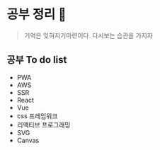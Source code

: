 # 공부 정리 :memo: 

> 기억은 잊혀지기마련이다. 다시보는 습관을 가지자



## 공부 To do list

- PWA
- AWS
- SSR
- React
- Vue
- css 프레임워크
- 리액티브 프로그래밍
- SVG
- Canvas
